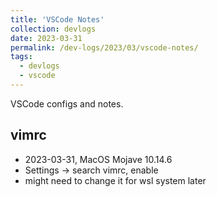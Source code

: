 ```yaml
---
title: 'VSCode Notes'
collection: devlogs
date: 2023-03-31
permalink: /dev-logs/2023/03/vscode-notes/
tags:
  - devlogs
  - vscode
---
```


VSCode configs and notes.

## vimrc

- 2023-03-31, MacOS Mojave 10.14.6
- Settings -> search vimrc, enable
- might need to change it for wsl system later